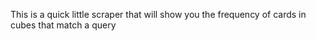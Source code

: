 This is a quick little scraper that will show you the frequency of cards in cubes that match a query